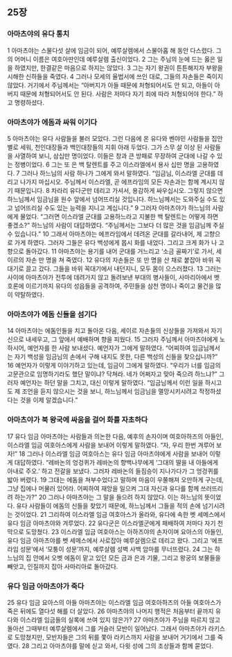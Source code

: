 ## 25장
### 아마츠야의 유다 통치
1 아마츠야는 스물다섯 살에 임금이 되어, 예루살렘에서 스물아홉 해 동안 다스렸다. 그의 어머니 이름은 여호아딴인데 예루살렘 출신이었다.
2 그는 주님의 눈에 드는 옳은 일을 하였지만, 한결같은 마음으로 하지는 않았다.
3 그는 자기 왕권이 튼튼해지자 부왕을 시해한 신하들을 죽였다.
4 그러나 모세의 율법서에 쓰인 대로, 그들의 자손들은 죽이지 않았다. 거기에서 주님께서는 “아버지가 아들 때문에 처형되어서도 안 되고, 아들이 아버지 때문에 처형되어서도 안 된다. 사람은 저마다 자기 죄에 따라 처형되어야 한다.” 하고 명령하셨다.
### 아마츠야가 에돔과 싸워 이기다
5 아마츠야는 유다 사람들을 불러 모았다. 그런 다음에 온 유다와 벤야민 사람들을 집안별로 세워, 천인대장들과 백인대장들의 지휘 아래 두었다. 그가 스무 살 이상 된 사람들을 사열하여 보니, 삼십만 명이었다. 이들은 창과 큰 방패로 무장하여 군대에 나갈 수 있는 정병이었다.
6 그는 또 은 백 탈렌트를 주고 이스라엘에서 용사 십만 명을 고용하였다.
7 그러나 하느님의 사람 하나가 그에게 와서 말하였다. “임금님, 이스라엘 군대를 데리고 나가지 마십시오. 주님께서 이스라엘, 곧 에프라임의 모든 자손과는 함께 계시지 않기 때문입니다.
8 차라리 유다군만 데리고 가셔서, 용감하게 싸우십시오. 그렇지 않으면 하느님께서 임금님을 원수 앞에서 넘어뜨리실 것입니다. 하느님께서는 도와주실 수도 있고 넘어뜨리실 수도 있는 능력을 지니고 계십니다.”
9 그러자 아마츠야가 하느님의 사람에게 물었다. “그러면 이스라엘 군대를 고용하느라고 지불한 백 탈렌트는 어떻게 하면 좋겠소?” 하느님의 사람이 대답하였다. “주님께서는 그보다 더 많은 것을 임금님께 주실 수 있습니다.”
10 그래서 아마츠야는 에프라임에서 데려온 군대를 갈라내어, 제 고향으로 가게 하였다. 그러자 그들은 유다 백성에게 몹시 화를 내었다. 그리고 크게 화가 나 고향으로 돌아갔다.
11 아마츠야는 용기를 내어 군대를 거느리고 ‘소금 골짜기’로 가서, 세이르의 자손 만 명을 쳐 죽였다.
12 유다의 자손들은 또 만 명을 산 채로 붙잡아 바위 꼭대기로 끌고 갔다. 그들을 바위 꼭대기에서 내던지니, 모두 몸이 으스러졌다.
13 그러는 사이에 아마츠야가 전투에 데려가지 않고 돌려보낸 부대의 병사들이, 사마리아에서 벳 호론에 이르기까지 유다의 성읍들을 공격하여, 주민들을 삼천 명이나 죽이고 물건을 많이 약탈하였다.
### 아마츠야가 에돔 신들을 섬기다
14 아마츠야는 에돔인들을 치고 돌아온 다음, 세이르 자손들의 신상들을 가져와서 자기 신으로 내세우고, 그 앞에서 예배하며 향을 피웠다.
15 그러자 주님께서 아마츠야에게 노하시어, 예언자를 한 사람 보내셨다. 예언자가 그에게 말하였다. “어찌하여 임금님께서는 자기 백성을 임금님의 손에서 구해 내지도 못한, 다른 백성의 신들을 찾으십니까?”
16 예언자가 이렇게 이야기하고 있는데, 임금이 그에게 말하였다. “우리가 너를 임금의 고문관으로 임명하기라도 했단 말이냐? 닥쳐라. 네가 어쩌자고 맞아 죽으려 하느냐?” 그러자 예언자는 하던 말을 그치고, 대신 이렇게 말하였다. “임금님께서 이런 일을 하시고도 제 조언을 듣지 않으시는 것을 보니, 하느님께서 임금님을 멸망시키시려고 작정하셨다는 것을 이제 알겠습니다.”
### 아마츠야가 북 왕국에 싸움을 걸어 화를 자초하다
17 유다 임금 아마츠야는 사람들과 의논한 다음, 예후의 손자이며 여호아하즈의 아들인, 이스라엘 임금 여호아스에게 사람을 보내어 이렇게 말하였다. “자, 우리 한번 겨루어 보자!”
18 그러나 이스라엘 임금 여호아스는 유다 임금 아마츠야에게 사람을 보내어 이렇게 대답하였다. “레바논의 엉겅퀴가 레바논의 향백나무에게 ‘그대의 딸을 내 아들에게 아내로 주오.’ 하고 전갈을 보냈다. 그러자 레바논의 들짐승이 지나가다가 그 엉겅퀴를 밟아 버렸다.
19 그대는 에돔을 쳐부수었다고 말하며 마음이 우쭐해져 오만하게 구는데, 그냥 집에나 머물러 있어라. 어찌하여 재앙을 일으켜 그대 자신과 유다를 함께 쓰러뜨리려 하는가?”
20 그러나 아마츠야는 그 말을 들으려 하지 않았다. 이는 하느님의 뜻이었다. 유다 사람들이 에돔의 신들을 찾았기 때문에, 하느님께서 그들을 적의 손에 넘기시려는 것이었다.
21 그리하여 이스라엘 임금 여호아스가 올라와, 유다에 속한 벳 세메스에서 유다 임금 아마츠야와 겨루었다.
22 유다군은 이스라엘군에게 패배하여 저마다 자기 천막으로 도망쳤다.
23 이스라엘 임금 여호아스는 아하즈야의 손자이며 요아스의 아들인, 유다 임금 아마츠야를 벳 세메스에서 사로잡아 예루살렘으로 데리고 왔다. 그리고 ‘에프라임 성문’에서 ‘모퉁이 성문’까지, 예루살렘 성벽 사백 암마를 무너뜨렸다.
24 그는 하느님의 집 안에서 오벳 에돔이 맡고 있던 모든 금과 은과 기물, 그리고 왕궁의 보물들을 빼앗고, 인질까지 잡아 사마리아로 돌아갔다.
### 유다 임금 아마츠야가 죽다
25 유다 임금 요아스의 아들 아마츠야는 이스라엘 임금 여호아하즈의 아들 여호아스가 죽은 뒤에도 열다섯 해를 더 살았다.
26 아마츠야의 나머지 행적은 처음부터 끝까지 유다와 이스라엘 임금들의 실록에 쓰여 있지 않은가?
27 아마츠야가 주님을 따르지 않고 돌아선 그때부터 예루살렘에서 그를 거슬러 모반이 일어났다. 그래서 아마츠야가 라키스로 도망쳤지만, 모반자들은 그의 뒤를 쫓아 라키스까지 사람을 보내어 거기에서 그를 죽였다.
28 그리고 아마츠야를 말에 싣고 와서, 다윗 성에 그의 조상들과 함께 묻었다.
